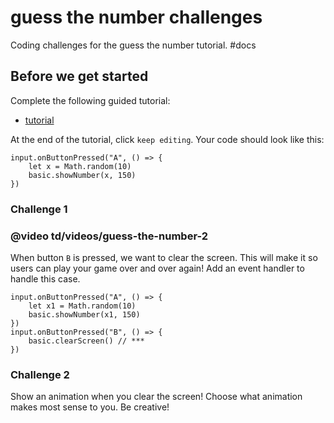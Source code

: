 # guess the number challenges

Coding challenges for the guess the number tutorial. #docs

## Before we get started

Complete the following guided tutorial:

* [tutorial](/microbit/lessons/guess-the-number/tutorial)

At the end of the tutorial, click `keep editing`. Your code should look like this:

```
input.onButtonPressed("A", () => {
    let x = Math.random(10)
    basic.showNumber(x, 150)
})
```

### Challenge 1

### @video td/videos/guess-the-number-2

When button `B` is pressed, we want to clear the screen. This will make it so users can play your game over and over again! Add an event handler to handle this case.

```
input.onButtonPressed("A", () => {
    let x1 = Math.random(10)
    basic.showNumber(x1, 150)
})
input.onButtonPressed("B", () => {
    basic.clearScreen() // ***
})
```

### Challenge 2

Show an animation when you clear the screen! Choose what animation makes most sense to you. Be creative!

